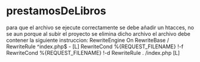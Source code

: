# prestamosDeLibros
para que el archivo se ejecute correctamente se debe añadir un htacces, no se aun porque al subir el proyecto se elimina dicho archivo el archivo debe contener la siguiente  instruccion:
<IfModule mod_rewrite.c>
RewriteEngine On
RewriteBase /
RewriteRule ^index.php$ - [L]
RewriteCond %{REQUEST_FILENAME} !-f
RewriteCond %{REQUEST_FILENAME} !-d
RewriteRule . /index.php [L]
</IfModule>